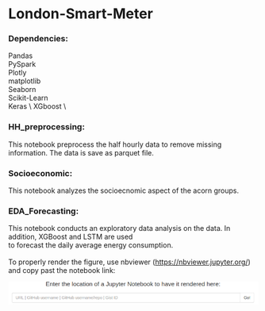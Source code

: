 # London-Smart-Meter
### Dependencies:
Pandas \
PySpark \
Plotly \
matplotlib \
Seaborn \
Scikit-Learn \
Keras \ 
XGboost \

### HH_preprocessing: 
This notebook preprocess the half hourly data to remove missing information. The data is save as parquet file. 
### Socioeconomic: 
This notebook analyzes the socioecnomic aspect of the acorn groups.
### EDA_Forecasting: 
This notebook conducts an exploratory data analysis on the data. In addition, XGBoost and LSTM are used \
to forecast the daily average energy consumption. \
\
To properly render the figure, use nbviewer (https://nbviewer.jupyter.org/) and copy past the notebook link:
 
 ![alt text](nbviewer.png)
